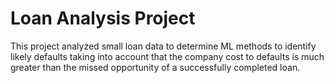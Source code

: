 # Loan Analysis Project
 
 This project analyzed small loan data to determine ML methods to identify likely defaults taking into account that the company cost to defaults is much greater than the missed opportunity of a successfully completed loan.
